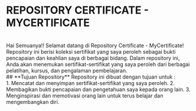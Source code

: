 # **REPOSITORY CERTIFICATE - MYCERTIFICATE**
<br>
Hai Semuanya!! Selamat datang di Repository Certificate - MyCertificate! Repository ini berisi koleksi sertifikat yang saya peroleh sebagai bukti pencapaian dan keahlian saya di berbagai bidang. Dalam repository ini, Anda akan menemukan sertifikat-sertifikat yang saya peroleh dari berbagai pelatihan, kursus, dan pengalaman pembelajaran.
<br> 
## **Tujuan Repository**
Repository ini dibuat dengan tujuan untuk : <br>
1. Mencatat dan menyimpan sertifikat-sertifikat yang saya peroleh.
2. Membagikan bukti pencapaian dan pengetahuan saya kepada orang lain.
3. Menginspirasi dan memotivasi orang lain untuk terus belajar dan mengembangkan diri.
<br>

